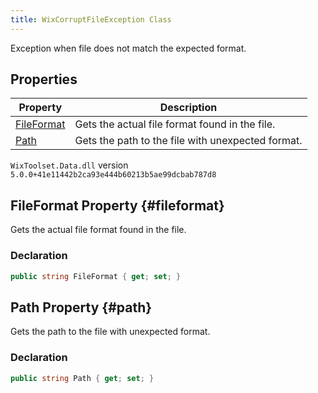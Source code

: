```yaml
---
title: WixCorruptFileException Class
---
```

Exception when file does not match the expected format.
## Properties
| Property | Description |
| ------ | ----------- |
| [FileFormat](#fileformat) | Gets the actual file format found in the file. |
| [Path](#path) | Gets the path to the file with unexpected format. |
`WixToolset.Data.dll` version `5.0.0+41e11442b2ca93e444b60213b5ae99dcbab787d8`
## FileFormat Property {#fileformat}
Gets the actual file format found in the file.
### Declaration
```cs
public string FileFormat { get; set; }
```
## Path Property {#path}
Gets the path to the file with unexpected format.
### Declaration
```cs
public string Path { get; set; }
```
